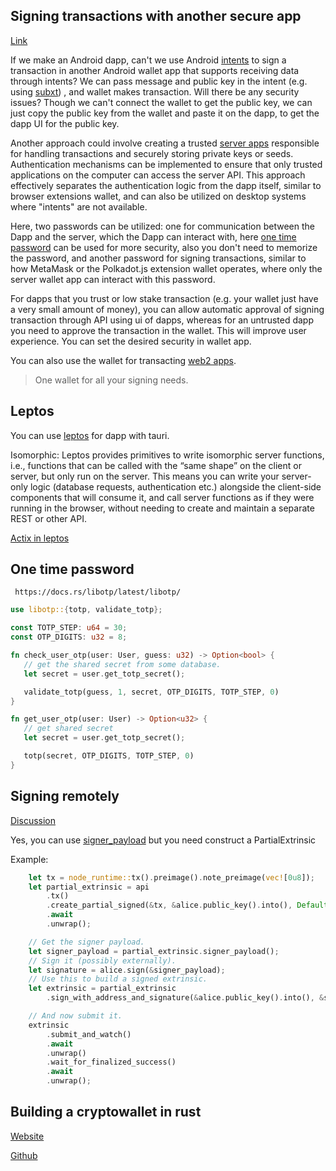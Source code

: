 ## Signing transactions with another secure app

[Link](https://substrate.stackexchange.com/questions/10156/signing-transactions-with-another-secure-app)

If we make an Android dapp, can't we use Android [intents](https://developer.android.com/training/basics/intents/sending) to sign a transaction in another Android wallet app that supports receiving data through intents? We can pass message and public key in the intent (e.g. using [subxt](https://github.com/paritytech/subxt/blob/d7124b56f7e7ed4cba1f05cdb38a8fe48eebf898/examples/wasm-example/src/routes/signing.rs)) , and wallet makes transaction. Will there be any security issues? Though we can't connect the wallet to get the public key, we can just copy the public key from the wallet and paste it on the dapp, to get the dapp UI for the public key.

Another approach could involve creating a trusted [server apps](https://github.com/tauri-apps/tauri/discussions/2751) responsible for handling transactions and securely storing private keys or seeds. Authentication mechanisms can be implemented to ensure that only trusted applications on the computer can access the server API. This approach effectively separates the authentication logic from the dapp itself, similar to browser extensions wallet, and can also be utilized on desktop systems where "intents" are not available.

Here, two passwords can be utilized: one for communication between the Dapp and the server, which the Dapp can interact with, here [one time password](https://docs.rs/libotp/latest/libotp/) can be used for more security, also you don't need to memorize the password, and another password for signing transactions, similar to how MetaMask or the Polkadot.js extension wallet operates, where only the server wallet app can interact with this password.

For dapps that you trust or low stake transaction (e.g. your wallet just have a very small amount of money), you can allow automatic approval of signing transaction through API using ui of dapps, whereas for an untrusted dapp you need to approve the transaction in the wallet. This will improve user experience. You can set the desired security in wallet app. 

You can also use the wallet for transacting [web2 apps](https://www.toptal.com/ethereum/one-click-login-flows-a-metamask-tutorial). 

> One wallet for all your signing needs. 

## Leptos
You can use [leptos](https://github.com/leptos-rs/leptos) for dapp with tauri.

Isomorphic: Leptos provides primitives to write isomorphic server functions, i.e., functions that can be called with the “same shape” on the client or server, but only run on the server. This means you can write your server-only logic (database requests, authentication etc.) alongside the client-side components that will consume it, and call server functions as if they were running in the browser, without needing to create and maintain a separate REST or other API.

[Actix in leptos](https://docs.rs/leptos_actix/latest/leptos_actix/)

## One time password
```
 https://docs.rs/libotp/latest/libotp/
```

```rust
use libotp::{totp, validate_totp};

const TOTP_STEP: u64 = 30;
const OTP_DIGITS: u32 = 8;

fn check_user_otp(user: User, guess: u32) -> Option<bool> {
   // get the shared secret from some database.
   let secret = user.get_totp_secret();

   validate_totp(guess, 1, secret, OTP_DIGITS, TOTP_STEP, 0)
}

fn get_user_otp(user: User) -> Option<u32> {
   // get shared secret
   let secret = user.get_totp_secret();

   totp(secret, OTP_DIGITS, TOTP_STEP, 0)
}
```

## Signing remotely

[Discussion](https://github.com/paritytech/subxt/issues/1196)


Yes, you can use [signer_payload](https://docs.rs/subxt/latest/subxt/tx/struct.PartialExtrinsic.html#method.signer_payload) but you need construct a PartialExtrinsic

Example:

```rust
    let tx = node_runtime::tx().preimage().note_preimage(vec![0u8]);
    let partial_extrinsic = api
        .tx()
        .create_partial_signed(&tx, &alice.public_key().into(), Default::default())
        .await
        .unwrap();

    // Get the signer payload.
    let signer_payload = partial_extrinsic.signer_payload();
    // Sign it (possibly externally).
    let signature = alice.sign(&signer_payload);
    // Use this to build a signed extrinsic.
    let extrinsic = partial_extrinsic
        .sign_with_address_and_signature(&alice.public_key().into(), &signature.into());

    // And now submit it.
    extrinsic
        .submit_and_watch()
        .await
        .unwrap()
        .wait_for_finalized_success()
        .await
        .unwrap();
```

## Building a cryptowallet in rust
[Website](https://tms-dev-blog.com/build-a-crypto-wallet-using-rust/)

[Github](https://github.com/tmsdev82/rust-eth-crypto-wallet-tutorial)





